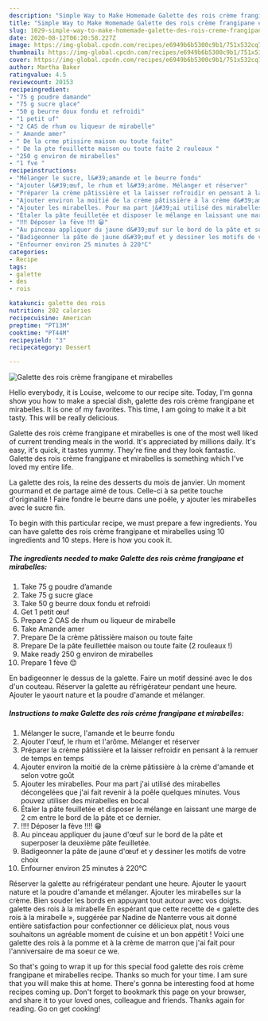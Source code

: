 ```yaml
---
description: "Simple Way to Make Homemade Galette des rois crème frangipane et mirabelles"
title: "Simple Way to Make Homemade Galette des rois crème frangipane et mirabelles"
slug: 1029-simple-way-to-make-homemade-galette-des-rois-creme-frangipane-et-mirabelles
date: 2020-08-12T06:20:58.227Z
image: https://img-global.cpcdn.com/recipes/e6949b6b5300c9b1/751x532cq70/galette-des-rois-creme-frangipane-et-mirabelles-photo-principale-de-la-recette.jpg
thumbnail: https://img-global.cpcdn.com/recipes/e6949b6b5300c9b1/751x532cq70/galette-des-rois-creme-frangipane-et-mirabelles-photo-principale-de-la-recette.jpg
cover: https://img-global.cpcdn.com/recipes/e6949b6b5300c9b1/751x532cq70/galette-des-rois-creme-frangipane-et-mirabelles-photo-principale-de-la-recette.jpg
author: Martha Baker
ratingvalue: 4.5
reviewcount: 20153
recipeingredient:
- "75 g poudre damande"
- "75 g sucre glace"
- "50 g beurre doux fondu et refroidi"
- "1 petit uf"
- "2 CAS de rhum ou liqueur de mirabelle"
- " Amande amer"
- " De la crme ptissire maison ou toute faite"
- " De la pte feuillette maison ou toute faite 2 rouleaux "
- "250 g environ de mirabelles"
- "1 fve "
recipeinstructions:
- "Mélanger le sucre, l&#39;amande et le beurre fondu"
- "Ajouter l&#39;œuf, le rhum et l&#39;arôme. Mélanger et réserver"
- "Préparer la crème pâtissière et la laisser refroidir en pensant à la remuer de temps en temps"
- "Ajouter environ la moitié de la crème pâtissière à la crème d&#39;amande et selon votre goût"
- "Ajouter les mirabelles. Pour ma part j&#39;ai utilisé des mirabelles décongelées que j&#39;ai fait revenir à la poêle quelques minutes. Vous pouvez utiliser des mirabelles en bocal"
- "Étaler la pâte feuilletée et disposer le mélange en laissant une marge de 2 cm entre le bord de la pâte et ce dernier."
- "‼️‼️ Déposer la fève ‼️‼️ 😁"
- "Au pinceau appliquer du jaune d&#39;œuf sur le bord de la pâte et superposer la deuxième pâte feuilletée."
- "Badigeonner la pâte de jaune d&#39;œuf et y dessiner les motifs de votre choix"
- "Enfourner environ 25 minutes à 220°C"
categories:
- Recipe
tags:
- galette
- des
- rois

katakunci: galette des rois 
nutrition: 202 calories
recipecuisine: American
preptime: "PT13M"
cooktime: "PT44M"
recipeyield: "3"
recipecategory: Dessert

---
```



![Galette des rois crème frangipane et mirabelles](https://img-global.cpcdn.com/recipes/e6949b6b5300c9b1/751x532cq70/galette-des-rois-creme-frangipane-et-mirabelles-photo-principale-de-la-recette.jpg)

Hello everybody, it is Louise, welcome to our recipe site. Today, I'm gonna show you how to make a special dish, galette des rois crème frangipane et mirabelles. It is one of my favorites. This time, I am going to make it a bit tasty. This will be really delicious.

Galette des rois crème frangipane et mirabelles is one of the most well liked of current trending meals in the world. It's appreciated by millions daily. It's easy, it's quick, it tastes yummy. They're fine and they look fantastic. Galette des rois crème frangipane et mirabelles is something which I've loved my entire life.

La galette des rois, la reine des desserts du mois de janvier. Un moment gourmand et de partage aimé de tous. Celle-ci à sa petite touche d&#39;originalité ! Faire fondre le beurre dans une poêle, y ajouter les mirabelles avec le sucre fin.


To begin with this particular recipe, we must prepare a few ingredients. You can have galette des rois crème frangipane et mirabelles using 10 ingredients and 10 steps. Here is how you cook it.

<!--inarticleads1-->

##### The ingredients needed to make Galette des rois crème frangipane et mirabelles:

1. Take 75 g poudre d’amande
1. Take 75 g sucre glace
1. Take 50 g beurre doux fondu et refroidi
1. Get 1 petit œuf
1. Prepare 2 CAS de rhum ou liqueur de mirabelle
1. Take  Amande amer
1. Prepare  De la crème pâtissière maison ou toute faite
1. Prepare  De la pâte feuillettée maison ou toute faite (2 rouleaux !)
1. Make ready 250 g environ de mirabelles
1. Prepare 1 fève 😊


En badigeonner le dessus de la galette. Faire un motif dessiné avec le dos d&#39;un couteau. Réserver la galette au réfrigérateur pendant une heure. Ajouter le yaourt nature et la poudre d&#39;amande et mélanger. 

<!--inarticleads2-->

##### Instructions to make Galette des rois crème frangipane et mirabelles:

1. Mélanger le sucre, l&#39;amande et le beurre fondu
1. Ajouter l&#39;œuf, le rhum et l&#39;arôme. Mélanger et réserver
1. Préparer la crème pâtissière et la laisser refroidir en pensant à la remuer de temps en temps
1. Ajouter environ la moitié de la crème pâtissière à la crème d&#39;amande et selon votre goût
1. Ajouter les mirabelles. Pour ma part j&#39;ai utilisé des mirabelles décongelées que j&#39;ai fait revenir à la poêle quelques minutes. Vous pouvez utiliser des mirabelles en bocal
1. Étaler la pâte feuilletée et disposer le mélange en laissant une marge de 2 cm entre le bord de la pâte et ce dernier.
1. ‼️‼️ Déposer la fève ‼️‼️ 😁
1. Au pinceau appliquer du jaune d&#39;œuf sur le bord de la pâte et superposer la deuxième pâte feuilletée.
1. Badigeonner la pâte de jaune d&#39;œuf et y dessiner les motifs de votre choix
1. Enfourner environ 25 minutes à 220°C


Réserver la galette au réfrigérateur pendant une heure. Ajouter le yaourt nature et la poudre d&#39;amande et mélanger. Ajouter les mirabelles sur la crème. Bien souder les bords en appuyant tout autour avec vos doigts. galette des rois à la mirabelle En espérant que cette recette de « galette des rois à la mirabelle », suggérée par Nadine de Nanterre vous ait donné entière satisfaction pour confectionner ce délicieux plat, nous vous souhaitons un agréable moment de cuisine et un bon appétit ! Voici une galette des rois à la pomme et à la crème de marron que j&#39;ai fait pour l&#39;anniversaire de ma soeur ce we. 

So that's going to wrap it up for this special food galette des rois crème frangipane et mirabelles recipe. Thanks so much for your time. I am sure that you will make this at home. There's gonna be interesting food at home recipes coming up. Don't forget to bookmark this page on your browser, and share it to your loved ones, colleague and friends. Thanks again for reading. Go on get cooking!
